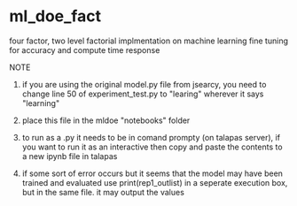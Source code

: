 # ml_doe_fact
four factor, two level factorial implmentation on machine learning fine tuning for accuracy and compute time response


NOTE
1) if you are using the original model.py file from jsearcy, you need to change line 50 of experiment_test.py to "learing" wherever it says "learning"

2) place this file in the mldoe "notebooks" folder

3) to run as a .py it needs to be in comand prompty (on talapas server), if you want to run it as an interactive then copy and paste the contents to a new ipynb file in talapas

4) if some sort of error occurs but it seems that the model may have been trained and evaluated use print(rep1_outlist) in a seperate execution box, but in the same file.  it may output the values


